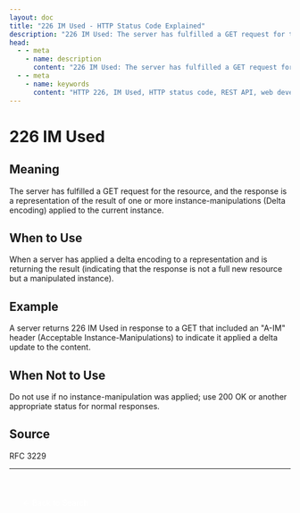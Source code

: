 ```yaml
---
layout: doc
title: "226 IM Used - HTTP Status Code Explained"
description: "226 IM Used: The server has fulfilled a GET request for the resource, and the response is a representation of the result of one or more instance-manipulation..."
head:
  - - meta
    - name: description
      content: "226 IM Used: The server has fulfilled a GET request for the resource, and the response is a representation of the result of one or more instance-manipulation..."
  - - meta
    - name: keywords
      content: "HTTP 226, IM Used, HTTP status code, REST API, web development"
---
```


# 226 IM Used

## Meaning

The server has fulfilled a GET request for the resource, and the response is a representation of the result of one or more instance-manipulations (Delta encoding) applied to the current instance.

## When to Use

When a server has applied a delta encoding to a representation and is returning the result (indicating that the response is not a full new resource but a manipulated instance).

## Example

A server returns 226 IM Used in response to a GET that included an "A-IM" header (Acceptable Instance-Manipulations) to indicate it applied a delta update to the content.

## When Not to Use

Do not use if no instance-manipulation was applied; use 200 OK or another appropriate status for normal responses.

## Source

RFC 3229

---

<div style="margin-top: 40px;">
  <a href="/http-codes/" style="display: inline-block; padding: 12px 24px; background: hsl(var(--primary)); color: white; text-decoration: none; border-radius: var(--radius); font-weight: 500; transition: all 0.2s ease;">← Back to Search</a>
</div>
